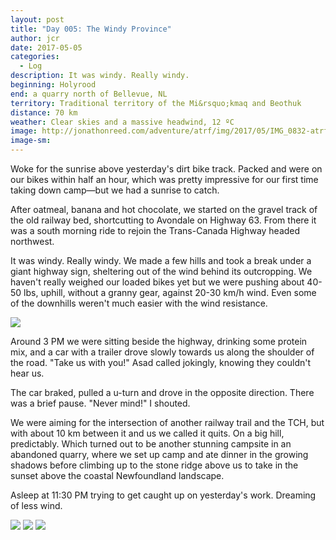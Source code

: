 ```yaml
---
layout: post
title: "Day 005: The Windy Province"
author: jcr
date: 2017-05-05
categories:
  - Log
description: It was windy. Really windy.
beginning: Holyrood
end: a quarry north of Bellevue, NL
territory: Traditional territory of the Mi&rsquo;kmaq and Beothuk
distance: 70 km
weather: Clear skies and a massive headwind, 12 ºC
image: http://jonathonreed.com/adventure/atrf/img/2017/05/IMG_0832-atrf-jcr-2000-web.jpg
image-sm:
---
```


Woke for the sunrise above yesterday's dirt bike track. Packed and were on our bikes within half an hour, which was pretty impressive for our first time taking down camp—but we had a sunrise to catch.

After oatmeal, banana and hot chocolate, we started on the gravel track of the old railway bed, shortcutting to Avondale on Highway 63. From there it was a south morning ride to rejoin the Trans-Canada Highway headed northwest.

It was windy. Really windy. We made a few hills and took a break under a giant highway sign, sheltering out of the wind behind its outcropping. We haven't really weighed our loaded bikes yet but we were pushing about 40-50 lbs, uphill, without a granny gear, against 20-30 km/h wind. Even some of the downhills weren't much easier with the wind resistance.

<img src="http://jonathonreed.com/adventure/atrf/img/2017/05/IMG_0156-atrf-ac-2000-web.jpg">

Around 3 PM we were sitting beside the highway, drinking some protein mix, and a car with a trailer drove slowly towards us along the shoulder of the road. "Take us with you!" Asad called jokingly, knowing they couldn't hear us.

The car braked, pulled a u-turn and drove in the opposite direction. There was a brief pause. "Never mind!" I shouted.

We were aiming for the intersection of another railway trail and the TCH, but with about 10 km between it and us we called it quits. On a big hill, predictably. Which turned out to be another stunning campsite in an abandoned quarry, where we set up camp and ate dinner in the growing shadows before climbing up to the stone ridge above us to take in the sunset above the coastal Newfoundland landscape.

Asleep at 11:30 PM trying to get caught up on yesterday's work. Dreaming of less wind.

<img src="http://jonathonreed.com/atrf/img/2017/05/IMG_0931-atrf-jcr-2000-web.jpg">

<img src="http://jonathonreed.com/atrf/img/2017/05/IMG_0939-atrf-jcr-2000-web.jpg">

<img src="http://jonathonreed.com/atrf/img/2017/05/IMG_0237-atrf-ac-2000-web.jpg">